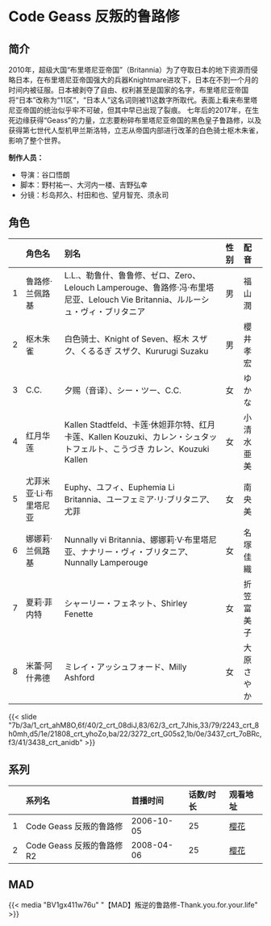 # Code Geass 反叛的鲁路修


## 简介

2010年，超级大国“布里塔尼亚帝国”（Britannia）为了夺取日本的地下资源而侵略日本，在布里塔尼亚帝国强大的兵器Knightmare进攻下，日本在不到一个月的时间内被征服。日本被剥夺了自由、权利甚至是国家的名字，布里塔尼亚帝国将“日本”改称为“11区”，“日本人”这名词则被11这数字所取代。表面上看来布里塔尼亚帝国的统治似乎牢不可破，但其中早已出现了裂痕。
七年后的2017年，在生死边缘获得“Geass”的力量，立志要粉碎布里塔尼亚帝国的黑色皇子鲁路修，以及获得第七世代人型机甲兰斯洛特，立志从帝国内部进行改革的白色骑士枢木朱雀，影响了整个世界。

**制作人员：**
- 导演：谷口悟朗
- 脚本：野村祐一、大河内一楼、吉野弘幸
- 分镜：杉岛邦久、村田和也、望月智充、须永司

## 角色

|     |   角色名   |   别名  | 性别 |  配音  |
|:--- |:------  |:----      |:---  |:--   |
| 1 | 鲁路修·兰佩路基 | L.L.、勒鲁什、鲁鲁修、ゼロ、Zero、Lelouch Lamperouge、鲁路修·冯·布里塔尼亚、Lelouch Vie Britannia、ルルーシュ・ヴィ・ブリタニア | 男 | 福山潤 |
| 2 | 枢木朱雀 | 白色骑士、Knight of Seven、枢木 スザク、くるるぎ スザク、Kururugi Suzaku | 男 | 櫻井孝宏 |
| 3 | C.C. | 夕赐（音译）、シー・ツー、C.C. | 女 | ゆかな |
| 4 | 红月华莲 | Kallen Stadtfeld、卡莲·休妲菲尔特、红月卡莲、Kallen Kouzuki、カレン・シュタットフェルト、こうづき カレン、Kouzuki Kallen | 女 | 小清水亜美 |
| 5 | 尤菲米亚·Li·布里塔尼亚 | Euphy、ユフィ、Euphemia Li Britannia、ユーフェミア·リ·ブリタニア、尤菲 | 女 | 南央美 |
| 6 | 娜娜莉·兰佩路基 | Nunnally vi Britannia、娜娜莉·V·布里塔尼亚、ナナリー・ヴィ・ブリタニア、Nunnally Lamperouge | 女 | 名塚佳織 |
| 7 | 夏莉·菲内特 | シャーリー・フェネット、Shirley Fenette | 女 | 折笠富美子 |
| 8 | 米蕾·阿什弗德 | ミレイ・アッシュフォード、Milly Ashford | 女 | 大原さやか |

{{< slide "7b/3a/1_crt_ahM8O,6f/40/2_crt_08diJ,83/62/3_crt_7Jhis,33/79/2243_crt_8h0mh,d5/1e/21808_crt_yhoZo,ba/22/3272_crt_G05s2,1b/0e/3437_crt_7oBRc,f3/41/3438_crt_anidb" >}}

## 系列

|     |   系列名   |   首播时间  | 话数/时长  | 观看地址 |
|:---  |:------    |:----      |:---       |:---  |
| 1 | Code Geass 反叛的鲁路修 | 2006-10-05 | 25 | [樱花](https://www.yhdmp.live/vp/6089-1-0.html)  |
| 2 | Code Geass 反叛的鲁路修R2 | 2008-04-06 | 25 | [樱花](https://www.yhdmp.live/vp/8104-1-0.html)  |


## MAD

{{< media  "BV1gx411w76u"
"【MAD】叛逆的鲁路修-Thank.you.for.your.life"  >}}
